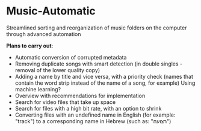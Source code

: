 # Music-Automatic
 Streamlined sorting and reorganization of music folders on the computer through advanced automation

**Plans to carry out**:
- Automatic conversion of corrupted metadata
- Removing duplicate songs with smart detection
(in double singles - removal of the lower quality copy)
- Adding a name by title and vice versa, with a priority check
(names that contain the word strip instead of the name of a song, for example)
Using machine learning?
- Overview with recommendations for implementation
- Search for video files that take up space
- Search for files with a high bit rate, with an option to shrink
- Converting files with an undefined name in English (for example: "track") to a corresponding name in Hebrew (such as: "רצועה")
